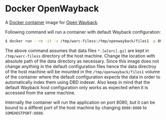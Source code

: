 # Docker OpenWayback

A [Docker container](https://www.docker.com/) image for [Open Wayback](https://github.com/iipc/openwayback).

Following command will run a container with default Wayback configuration:

```bash
$ docker run --rm -it -v /tmp/warc-filess:/tmp/openwayback/files1 -p 8080:8080 ibnesayeed/wayback
```

The above command assumes that data files `*.[w]arc[.gz]` are kept in `/tmp/warc-filess` directory of the host machine. Change the location with absolute path of the data directory as necessary. Since this image does not change anything in the default configuration files hence the data directroy of the host machine will be mounted in the `/tmp/openwayback/files1` volume of the container where the default configuration expects the data in order to automatically index them using DBD indexer. Also keep in mind that the default Wayback host configuration only works as expected when it is accessed from the same machine.

Internally the container will run the application on port 8080, but it can be bound to a differet port of the host machine by changing `8080:8080` to `SOMEHOSTPORT:8080`.
